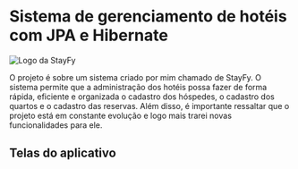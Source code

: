 
# Sistema de gerenciamento de hotéis com JPA e Hibernate

![Logo da StayFy](https://i.imgur.com/wd6Wq99.png)

O projeto é sobre um sistema criado por mim chamado 
de StayFy. O sistema permite que a administração dos 
hotéis possa fazer de forma rápida, 
eficiente e organizada o cadastro dos hóspedes, 
o cadastro dos quartos e o cadastro das reservas. 
Além disso, é importante ressaltar que o projeto está 
em constante evolução e logo mais trarei novas 
funcionalidades para ele.

## Telas do aplicativo 

